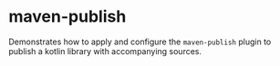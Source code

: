 maven-publish
==========

Demonstrates how to apply and configure the `maven-publish` plugin to publish a kotlin library with accompanying
sources.
